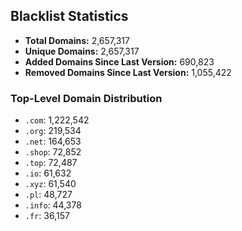 ## Blacklist Statistics

- **Total Domains:** 2,657,317
- **Unique Domains:** 2,657,317
- **Added Domains Since Last Version:** 690,823
- **Removed Domains Since Last Version:** 1,055,422

### Top-Level Domain Distribution

-  `.com`: 1,222,542
-  `.org`: 219,534
-  `.net`: 164,653
-  `.shop`: 72,852
-  `.top`: 72,487
-  `.io`: 61,632
-  `.xyz`: 61,540
-  `.pl`: 48,727
-  `.info`: 44,378
-  `.fr`: 36,157
